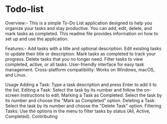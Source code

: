# Todo-list
Overview:-
This is a simple To-Do List application designed to help you organize your tasks and stay productive. You can add, edit, delete, and mark tasks as completed. This readme file provides information on how to set up and use the application.

Features:-
Add tasks with a title and optional description.
Edit existing tasks to update their title or description.
Mark tasks as completed to track your progress.
Delete tasks that you no longer need.
Filter tasks to view completed, active, or all tasks.
User-friendly interface for easy task management.
Cross-platform compatibility: Works on Windows, macOS, and Linux.

Usage
Adding a Task: Type a task description and press Enter to add it to the list.
Editing a Task: Select the task by its number and follow the on-screen instructions to edit.
Marking a Task as Completed: Select the task by its number and choose the "Mark as Completed" option.
Deleting a Task: Select the task by its number and choose the "Delete Task" option.
Filtering Tasks: Use the options in the menu to filter tasks by status (All, Active, Completed).
Contributing

